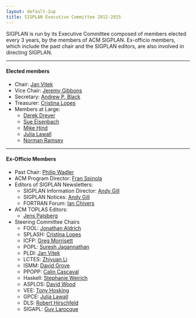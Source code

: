 ```yaml
---
layout: default-2up
title: SIGPLAN Executive Committee 2012-2015
---
```


SIGPLAN is run by its Executive Committee composed of members elected
every 3 years, by the members of ACM SIGPLAN.  Ex-officio members,
which include the past chair and the SIGPLAN editors, are also
involved in directing SIGPLAN.

----

#### Elected members
-   Chair: [Jan Vitek](http://www.cs.purdue.edu/homes/jv/)
-   Vice Chair: [Jeremy Gibbons](http://www.cs.ox.ac.uk/jeremy.gibbons/)
-   Secretary: [Andrew P. Black](http://web.cecs.pdx.edu/~black/)
-   Treasurer:
    [Cristina Lopes](http://www.ics.uci.edu/~lopes/)
-   Members at Large:
     - [Derek Dreyer](http://www.mpi-sws.org/~dreyer/)
     - [Sue Eisenbach](http://www-dse.doc.ic.ac.uk/cgi-bin/moin.cgi/sue)
     - [Mike Hind](http://researcher.watson.ibm.com/researcher/view.php?person=us-hindm)
     - [Julia Lawall](http://pagesperso-systeme.lip6.fr/Julia.Lawall/)
     - [Norman Ramsey](http://www.cs.tufts.edu/~nr/)

----

#### Ex-Officio Members
-   Past Chair:
     [Philip Wadler](http://homepages.inf.ed.ac.uk/wadler/)
-   ACM Program Director:
    [Fran Spinola](mailto:spinola@hq.acm.org)
-   Editors of SIGPLAN Newsletters:
    -   SIGPLAN Information Director: [Andy Gill](mailto:infodir_sigplan@acm.org?subject=SIGPLAN%20Web%20Pages)
    -   SIGPLAN Notices: [Andy Gill](http://www.ittc.ku.edu/csdl/fpg/Users/AndyGill)
    -   FORTRAN Forum: [Ian Chivers](mailto:ian.chivers@chiversandbryan.co.uk)
-   ACM TOPLAS Editors:
    -   [Jens Palsberg](http://www.cs.ucla.edu/~palsberg/)
-   Steering Committee Chairs
    - FOOL:   [Jonathan Aldrich](http://www.cs.cmu.edu/~aldrich)
    - SPLASH: [Cristina Lopes](http://www.ics.uci.edu/~lopes)
    - ICFP:   [Greg Morrisett](http://www.eecs.harvard.edu/~greg/)
    - POPL:   [Suresh Jagannathan](mailto:suresh@cs.purdue.edu)
    - PLDI:   [Jan Vitek](mailto:jv@cs.purdue.edu)
    - LCTES:  [Zhiyuan Li](mailto:li@cs.purdue.edu)
    - ISMM:   [David Grove](mailto:groved@us.ibm.com)
    - PPOPP:  [Calin Cascaval](mailto:cascaval@acm.org)
    - Haskell: [Stephanie Weirich](mailto:sweirich@cis.upenn.edu)
    - ASPLOS:  [David Wood](mailto:david@cs.wisc.edu)
    - VEE:     [Tony Hosking](mailto:hosking@cs.purdue.edu)
    - GPCE:   [Julia Lawall](mailto:julia@diku.dk)
    - DLS:    [Robert Hirschfeld](mailto:robert.hirschfeld@hpi.uni-potsdam.de)
    - SIGAPL: [Guy Larocque](mailto:Guy.LaRocque@RNCan-NRCan.gc.ca)
